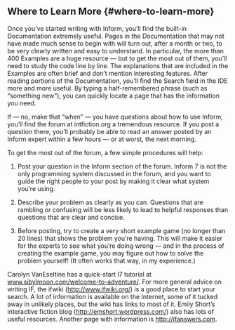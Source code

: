 ## Where to Learn More {#where-to-learn-more}

Once you’ve started writing with Inform, you’ll find the built-in Documentation extremely useful. Pages in the Documentation that may not have made much sense to begin with will turn out, after a month or two, to be very clearly written and easy to understand. In particular, the more than 400 Examples are a huge resource — but to get the most out of them, you’ll need to study the code line by line. The explanations that are included in the Examples are often brief and don’t mention interesting features. After reading portions of the Documentation, you’ll find the Search field in the IDE more and more useful. By typing a half-remembered phrase (such as “something new”), you can quickly locate a page that has the information you need.

If — no, make that “when” — you have questions about how to use Inform, you’ll find the forum at intfiction.org a tremendous resource. If you post a question there, you’ll probably be able to read an answer posted by an Inform expert within a few hours — or at worst, the next morning.

To get the most out of the forum, a few simple procedures will help:

1.  Post your question in the Inform section of the forum. Inform 7 is not the only programming system discussed in the forum, and you want to guide the right people to your post by making it clear what system you’re using.

2.  Describe your problem as clearly as you can. Questions that are rambling or confusing will be less likely to lead to helpful responses than questions that are clear and concise.

3.  Before posting, try to create a very short example game (no longer than 20 lines) that shows the problem you’re having. This will make it easier for the experts to see what you’re doing wrong — and in the process of creating the example game, you may figure out how to solve the problem yourself! (It often works that way, in my experience.)

Carolyn VanEseltine has a quick-start I7 tutorial at www.sibylmoon.com/welcome-to-adventure/. For more general advice on writing IF, the ifwiki (http://www.ifwiki.org/) is a good place to start your search. A lot of information is available on the Internet, some of it tucked away in unlikely places, but the wiki has links to most of it. Emily Short’s interactive fiction blog (http://emshort.wordpress.com/) also has lots of useful resources. Another page with information is http://ifanswers.com.
